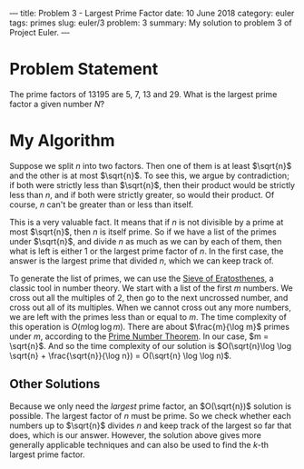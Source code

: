 ‐‐‐
title: Problem 3 - Largest Prime Factor
date: 10 June 2018
category: euler
tags: primes
slug: euler/3
problem: 3
summary: My solution to problem 3 of Project Euler.
‐‐‐

# Problem Statement

The prime factors of 13195 are 5, 7, 13 and 29.
What is the largest prime factor a given number $N$?

# My Algorithm

Suppose we split $n$ into two factors.
Then one of them is at least $\sqrt{n}$ and the other is at most $\sqrt{n}$.
To see this, we argue by contradiction; if both were strictly less than $\sqrt{n}$, then their product would be strictly less than $n$, and if both were strictly greater, so would their product.
Of course, $n$ can't be greater than or less than itself.

This is a very valuable fact.
It means that if $n$ is not divisible by a prime at most $\sqrt{n}$, then $n$ is itself prime.
So if we have a list of the primes under $\sqrt{n}$, and divide $n$ as much as we can by each of them, then what is left is either 1 or the largest prime factor of $n$.
In the first case, the answer is the largest prime that divided $n$, which we can keep track of.

To generate the list of primes, we can use the [Sieve of Eratosthenes](https://en.wikipedia.org/wiki/Sieve_of_Eratosthenes), a classic tool in number theory.
We start with a list of the first $m$ numbers.
We cross out all the multiples of 2, then go to the next uncrossed number, and cross out all of its multiples.
When we cannot cross out any more numbers, we are left with the primes less than or equal to $m$.
The time complexity of this operation is $O(m\log\log m)$.
There are about $\frac{m}{\log m}$ primes under $m$, according to the [Prime Number Theorem](https://en.wikipedia.org/wiki/Prime_number_theorem).
In our case, $m = \sqrt{n}$.
And so the time complexity of our solution is $O(\sqrt{n}\log \log \sqrt{n} + \frac{\sqrt{n}}{\log n}) = O(\sqrt{n} \log \log n)$.

## Other Solutions
Because we only need the *largest* prime factor, an $O(\sqrt{n})$ solution is possible.
The largest factor of $n$ must be prime.
So we check whether each numbers up to $\sqrt{n}$ divides $n$ and keep track of the largest so far that does, which is our answer.
However, the solution above gives more generally applicable techniques and can also be used to find the $k$-th largest prime factor.